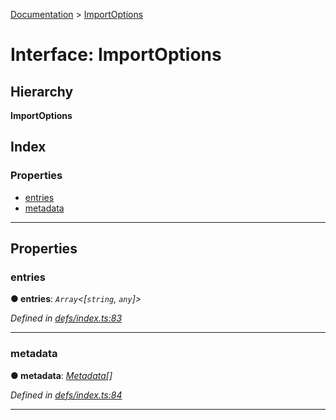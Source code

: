 [Documentation](../README.md) > [ImportOptions](../interfaces/importoptions.md)

# Interface: ImportOptions

## Hierarchy

**ImportOptions**

## Index

### Properties

* [entries](importoptions.md#entries)
* [metadata](importoptions.md#metadata)

---

## Properties

<a id="entries"></a>

###  entries

**● entries**: *`Array`<[`string`, `any`]>*

*Defined in [defs/index.ts:83](https://github.com/badbatch/cachemap/blob/2e6445d/packages/core/src/defs/index.ts#L83)*

___
<a id="metadata"></a>

###  metadata

**● metadata**: *[Metadata](metadata.md)[]*

*Defined in [defs/index.ts:84](https://github.com/badbatch/cachemap/blob/2e6445d/packages/core/src/defs/index.ts#L84)*

___

